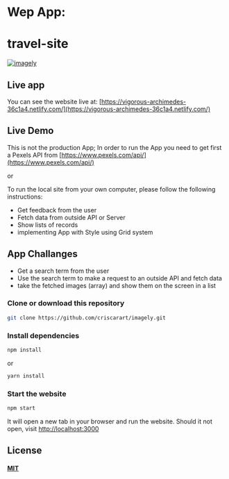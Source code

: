 # Wep App:

# travel-site

[![imagely](/app/assets/images/imagely-pic.png)](https://criscarart.github.io/imagely/)

## Live app

You can see the website live at: [https://vigorous-archimedes-36c1a4.netlify.com/](https://vigorous-archimedes-36c1a4.netlify.com/)

## Live Demo

This is not the production App;
In order to run the App you need to get first a Pexels API from [https://www.pexels.com/api/](https://www.pexels.com/api/)

or

To run the local site from your own computer, please follow the following instructions:

- Get feedback from the user
- Fetch data from outside API or Server
- Show lists of records
- implementing App with Style using Grid system

## App Challanges

- Get a search term from the user
- Use the search term to make a request to an outside API and fetch data
- take the fetched images (array) and show them on the screen in a list

### Clone or download this repository

```sh
git clone https://github.com/criscarart/imagely.git
```

### Install dependencies

```sh
npm install
```

or

```sh
yarn install
```

### Start the website

```sh
npm start
```

It will open a new tab in your browser and run the website. Should it not open, visit [http://localhost:3000](http://localhost:3000)

## License

#### [MIT](./LICENSE)
